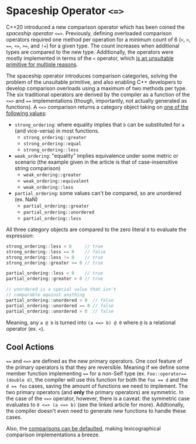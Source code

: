 # Spaceship Operator `<=>`

C++20 introduced a new comparison operator which has been coined the *spaceship operator* `<=>`. Previously, defining overloaded comparison operators required one method per operation for a minimum count of 6 (`<`, `>`, `==`, `<=`, `>=`, and `!=`) for a given type. The count increases when additional types are compared to the new type. Additionally, the operators were mostly implemented in terms of the `<` operator, which [is an unsuitable primitive for multiple reasons](https://brevzin.github.io/c++/2019/07/28/comparisons-cpp20/#comparisons-in-c98-thru-c17).

The spaceship operator introduces comparison categories, solving the problem of the unsuitable primitive, and also enabling C++ developers to develop comparison overloads using a maximum of two methods per type. The six traditional operators are derived by the compiler as a function of the `<=>` and `==` implementations (though, importantly, not actually generated as functions). A `<=>` comparison returns a category object taking on [one of the following values](https://brevzin.github.io/c++/2019/07/28/comparisons-cpp20/#a-new-ordering-primitive-):

- `strong_ordering`: where equality implies that `b` can be substituted for `a` (and vice-versa) in most functions.
    - `strong_ordering::greater`
    - `strong_ordering::equal`
    - `strong_ordering::less`
- `weak_ordering`: "equality" implies equivalence under some metric or scenario (the example given in the article is that of case-insensitive string comparison)
    - `weak_ordering::greater`
    - `weak_ordering::equivalent`
    - `weak_ordering::less`
- `partial_ordering`: some values can't be compared, so are unordered (ex. NaN)
    - `partial_ordering::greater`
    - `partial_ordering::unordered`
    - `partial_ordering::less`

All three category objects are compared to the zero literal `0` to evaluate the expression:

```c++
strong_ordering::less < 0     // true
strong_ordering::less == 0    // false
strong_ordering::less != 0    // true
strong_ordering::greater >= 0 // true

partial_ordering::less < 0    // true
partial_ordering::greater > 0 // true

// unordered is a special value that isn't
// comparable against anything
partial_ordering::unordered < 0  // false
partial_ordering::unordered == 0 // false
partial_ordering::unordered > 0  // false
```

Meaning, any `a @ b` is turned into `(a <=> b) @ 0` where `@` is a relational operator (ex. `<`).


## Cool Actions

`==` and `<=>` are defined as the new primary operators. One cool feature of the primary operators is that they are reversible. Meaning if we define some member function implementing `==` for a non-Self type (ex. `Foo::operator==(double d)`, the compiler will use this function for both the `foo == d` and the `d == foo` cases, saving the amount of functions we need to implement. The two primary operators (and **only** the primary operators) are symmetric. In the case of the `<=>` operator, however, there is a caveat: the symmetric case evaluates to `0 <=> (a <=> b)` (see the linked article for more). Addtionally, the compiler doesn't even need to generate new functions to handle these cases.

Also, the [comparisons can be defaulted](https://brevzin.github.io/c++/2019/07/28/comparisons-cpp20/#defaulting-comparisons), making lexicographical comparison implementations a breeze.
